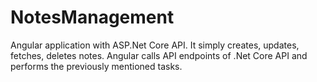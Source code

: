 # NotesManagement
Angular application with ASP.Net Core API. It simply creates, updates, fetches, deletes notes. Angular calls API endpoints of .Net Core API and performs the previously mentioned tasks.
